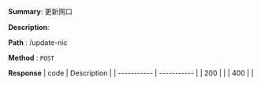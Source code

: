 **Summary**: 更新网口

**Description**:

**Path** : /update-nic

**Method** : `POST`

**Response**
| code      | Description |
| ----------- | ----------- |
|  200   |       |
|  400   |       |

